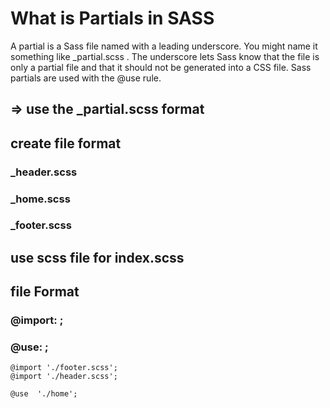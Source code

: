# What is Partials in SASS

A partial is a Sass file named with a leading underscore. You might name it something like _partial.scss . The underscore lets Sass know that the file is only a partial file and that it should not be generated into a CSS file. Sass partials are used with the @use rule.


## => use the _partial.scss format 

## create file format

### _header.scss

### _home.scss

### _footer.scss


## use scss file for index.scss


## file Format


### @import: ;
### @use: ;

```
@import './footer.scss';
@import './header.scss';
```
```
@use  './home';
```